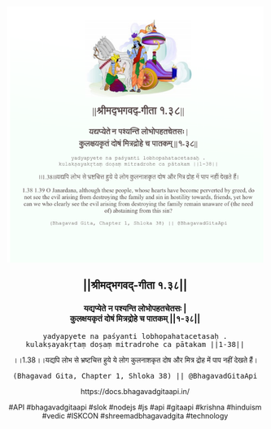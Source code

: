 <img src="../../asset/BG_1_38.png"/>
<center><h2>||श्रीमद्‍भगवद्‍-गीता १.३८||</h2>
<h3>यद्यप्येते न पश्यन्ति लोभोपहतचेतसः |<br/>कुलक्षयकृतं दोषं मित्रद्रोहे च पातकम् ||१-३८||</h3>
<pre>yadyapyete na paśyanti lobhopahatacetasaḥ .<br/>kulakṣayakṛtaṃ doṣaṃ mitradrohe ca pātakam ||1-38||</pre>
<p>।।1.38।।यद्यपि लोभ से भ्रष्टचित्त हुये ये लोग कुलनाशकृत दोष और मित्र द्रोह में पाप नहीं देखते हैं।</p>
<pre>(Bhagavad Gita, Chapter 1, Shloka 38) || @BhagavadGitaApi</pre><p>https://docs.bhagavadgitaapi.in/</p><p>#API #bhagavadgitaapi #slok #nodejs #js #api #gitaapi #krishna #hinduism #vedic #ISKCON #shreemadbhagavadgita #technology</p></center>